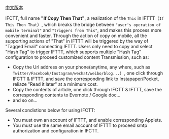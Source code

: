 [中文版本](ifctt_introduction_zh.html)

IFCTT, full name **"If Copy Then That"**, a realization of the `This` in IFTTT（`If This Then That`）, which breaks the bridge between `"user's operation of mobile terminal"` and `"triggers from This"`, and makes this process more convenient and faster. Through the action of copy on mobile, all the supporting actions of "That" in IFTTT will be triggered by the way of "Tagged Email" connecting IFTTT. Users only need to copy and select "Hash Tag" to trigger IFTTT, which supports multiple "Hash Tag" configuration to proceed customized content Transmission, such as:

- Copy the Url address on your phone(anytime, any where, such as `Twitter/Facebook/Instagram/wechat/weibo/blog...`）, one click through IFCTT & IFTTT, and save the corresponding link to Instapaper/Pocket, reliaze "Read it later" at a minimum cost.
- Copy the contents of article, one click through IFCTT & IFTTT, save the corresponding contents to Evernote / Google doc...
- and so on...

Several condistions below for using IFCTT:

- You must own an account of IFTTT, and enable corresponding Applets.
- You must use the same email account of IFTTT to proceed smtp authorization and configuration in IFCTT.




